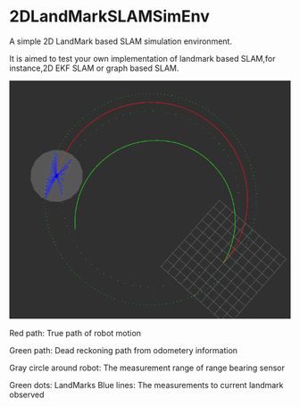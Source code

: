 # 2DLandMarkSLAMSimEnv
A simple 2D LandMark based SLAM simulation environment. 

It is aimed to test your own implementation of landmark based SLAM,for instance,2D EKF SLAM or graph based SLAM.

![img](https://github.com/DaojunZhu/2DLandMarkSLAMSimEnv/blob/master/slam_data_sim/sim.png)

Red path:  True path of robot motion 

Green path:  Dead reckoning path from odometery information

Gray circle around robot: The measurement range of range bearing sensor

Green dots: LandMarks Blue lines: The measurements to current landmark observed
